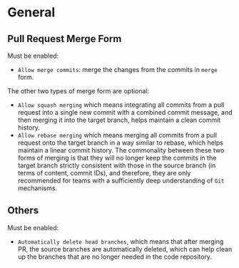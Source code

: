 # General

## Pull Request Merge Form

Must be enabled:

- `Allow merge commits`: merge the changes from the commits in `merge` form.

The other two types of merge form are optional:

- `Allow squash merging` which means integrating all commits from a pull request into a single new commit with a combined commit message, and then merging it into the target branch, helps maintain a clean commit history.
- `Allow rebase merging` which means merging all commits from a pull request onto the target branch in a way similar to rebase, which helps maintain a linear commit history.
The commonality between these two forms of merging is that they will no longer keep the commits in the target branch strictly consistent with those in the source branch (in terms of content, commit IDs), and therefore, they are only recommended for teams with a sufficiently deep understanding of `Git` mechanisms.


## Others

Must be enabled:

- `Automatically delete head branches`, which means that after merging PR, the source branches are automatically deleted, which can help clean up the branches that are no longer needed in the code repository.
